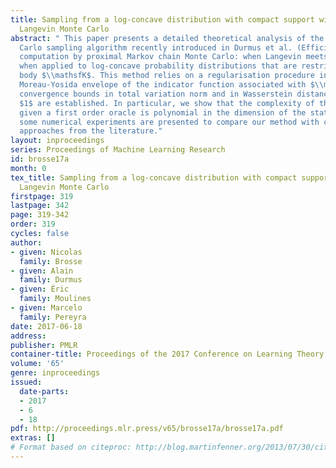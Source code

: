 ```yaml
---
title: Sampling from a log-concave distribution with compact support with proximal
  Langevin Monte Carlo
abstract: " This paper presents a detailed theoretical analysis of the Langevin Monte
  Carlo sampling algorithm recently introduced in Durmus et al. (Efficient Bayesian
  computation by proximal Markov chain Monte Carlo: when Langevin meets Moreau, 2016)
  when applied to log-concave probability distributions that are restricted to a convex
  body $\\mathsfK$. This method relies on a regularisation procedure involving the
  Moreau-Yosida envelope of the indicator function associated with $\\mathsfK$. Explicit
  convergence bounds in total variation norm and in Wasserstein distance of order
  $1$ are established. In particular, we show that the complexity of this algorithm
  given a first order oracle is polynomial in the dimension of the state space. Finally,
  some numerical experiments are presented to compare our method with competing MCMC
  approaches from the literature."
layout: inproceedings
series: Proceedings of Machine Learning Research
id: brosse17a
month: 0
tex_title: Sampling from a log-concave distribution with compact support with proximal
  Langevin Monte Carlo
firstpage: 319
lastpage: 342
page: 319-342
order: 319
cycles: false
author:
- given: Nicolas
  family: Brosse
- given: Alain
  family: Durmus
- given: Éric
  family: Moulines
- given: Marcelo
  family: Pereyra
date: 2017-06-18
address: 
publisher: PMLR
container-title: Proceedings of the 2017 Conference on Learning Theory
volume: '65'
genre: inproceedings
issued:
  date-parts:
  - 2017
  - 6
  - 18
pdf: http://proceedings.mlr.press/v65/brosse17a/brosse17a.pdf
extras: []
# Format based on citeproc: http://blog.martinfenner.org/2013/07/30/citeproc-yaml-for-bibliographies/
---
```


